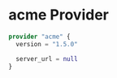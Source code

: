 # acme Provider

[embedmd]:# (acme.tf)
```tf
provider "acme" {
  version = "1.5.0"

  server_url = null
}
```
